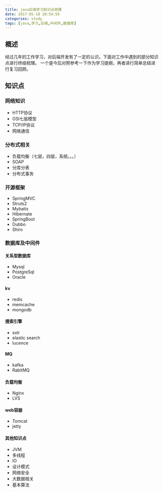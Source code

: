 ```yaml
---
title: java后端学习知识点梳理
date: 2017-05-18 10:54:59
categories: study
tags: [java,学习,后端,中间件,数据库]
---
```


## 概述

  经过几年的工作学习，对后端开发有了一定的认识。下面对工作中遇到的部分知识点进行终结梳理。
  一个是今后对照参考一下作为学习提纲，再者进行简单总结进行复习回顾。
    
## 知识点

### 网络知识
  * HTTP协议
  * OSI七层模型
  * TCP/IP协议
  * 网络通信

### 分布式相关
  * 负载均衡（七层，四层，系统。。。）
  * SOAP
  * 分库分表
  * 分布式事务
  
### 开源框架
  * SpringMVC
  * Struts2
  * Mybatis
  * Hibernate
  * SpringBoot
  * Dubbo
  * Shiro
  
### 数据库及中间件 
 
#### 关系型数据库 
  * Mysql
  * PostgreSql
  * Oracle
  
#### kv
  * redis
  * memcache
  * mongodb
  
#### 搜索引擎
  * solr
  * elastic search
  * lucence
    
#### MQ  
  * kafka
  * RabitMQ

#### 负载均衡   
  * Nginx
  * LVS
    
#### web容器
  * Tomcat
  * jetty

#### 其他知识点
  * JVM
  * 多线程
  * IO
  * 设计模式
  * 网络安全
  * 大数据相关
  * 基本算法
  
  
  
  
  
  
  